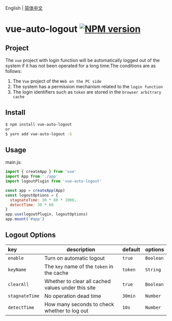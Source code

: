 English | [简体中文](./README.zh-CN.md)

# vue-auto-logout [![NPM version](https://img.shields.io/npm/v/vue-auto-logout.svg?style=flat)](https://npmjs.org/package/vue-auto-logout)

## Project

The `vue` project with login function will be automatically logged out of the system if it has not been operated for a long time.The conditions are as follows:

1. The `Vue` project of the `Web on the PC side`
2. The system has a permission mechanism related to the `login function`
3. The login identifiers such as `token` are stored in the `browser arbitrary cache`

## Install

```bash
$ npm install vue-auto-logout
or
$ yarn add vue-auto-logout -S
```

## Usage

main.js:

```js
import { createApp } from 'vue'
import App from './app'
import logoutPlugin from 'vue-auto-logout'

const app = createApp(App)
const logoutOptions = {
  stagnateTime: 30 * 60 * 1000,
  detectTime: 30 * 60
}
app.use(logoutPlugin, logoutOptions)
app.mount('#app')
```

## Logout Options

| key | description | default | options |
| :-- | --- | --- | --- |
| `enable` | Turn on automatic logout | `true` | `Boolean` |
| `keyName` | The `key` name of the `token` in the cache | `token` | `String` |
| `clearAll` | Whether to clear all cached values ​​under this site | `true` | `Boolean` |
| `stagnateTime` | No operation dead time | `30min` | `Number` |
| `detectTime` | How many seconds to check whether to log out | `10s` | `Number` |
